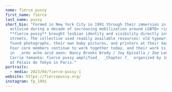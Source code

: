 ```yaml
---
name: fierce pussy
first_name: fierce
last_name: pussy
short_bio: "Formed in New York City in 1991 through their immersion in AIDS
  activism during a decade of increasing mobilization around LGBTQ+ rights,
  **fierce pussy** brought lesbian identity and visibility directly into the
  streets. The collective used readily available resources: old typewriters,
  found photographs, their own baby pictures, and printers at their day jobs.
  Four core members continue to work together today, and their work is on view
  in  _arms ache avid aeon: Nancy Brooks Brody / Joy Episalla / Zoe Leonard /
  Carrie Yamaoka: fierce pussy amplified_  _Chapter 7_  organized by Jo-ey Tang
  at Palais de Tokyo in Paris."
portraits:
  - media: 2023/04/fierce-pussy-1
website: https://fiercepussy.org/
instagram: fp_1991
---
```

